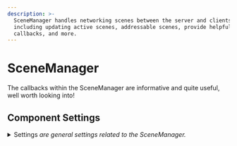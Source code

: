 ```yaml
---
description: >-
  SceneManager handles networking scenes between the server and clients,
  including updating active scenes, addressable scenes, provide helpful
  callbacks, and more.
---
```


# SceneManager

The callbacks within the SceneManager are informative and quite useful, well worth looking into!

## Component Settings <a href="#server-and-host" id="server-and-host"></a>

<details>

<summary>Settings <em>are general settings related to the SceneManager.</em></summary>

**Scene Processor** determins how scene loads occur. When left empty the default scene processor is used. For more information on scene processing and addressables see [here.](../../../guides/features/scene-management/custom-scene-processors/addressables.md)

**Light Probe Updating** controls how light probes are updated after scenes are loaded.

**Move Client Host Objects** will move objects visible to clientHost to a temporary scene rather than let them be destroyed when a scene is unloaded. Objects are then destroyed next tick by the clientHost. This ensures that server and client side callbacks will work properly on the moved objects.

**Set Active Scene** will allow the SceneManager to pick which scene to set as the active scene when loading and unloading scenes. By default global scenes are used, and if no global scenes then the clients single scene.

</details>
